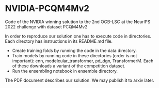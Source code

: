 # NVIDIA-PCQM4Mv2
Code of the NVIDIA winning solution to the 2nd OGB-LSC at the NeurIPS 2022 challenge with dataset PCQM4Mv2

In order to reproduce our solution one has to execute code in directories. Each directory has instructions in its README.md file.

- Create training folds by running the code in the data directory.
- Train models by running code in these directories (order is not important): cnn, modelcular_transformer, pd_dgn, TransformerM. Each of these downloads a variant of the competition dataset.
- Run the ensembling notebook in ensemble directory.

The PDF document describes our solution. We may publish it to arxiv later.
